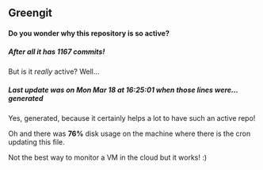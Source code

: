 ## Greengit

#### Do you wonder why this repository is so active?

##### After all it has 1167 commits!

But is it *really* active? Well...

##### Last update was on Mon Mar 18 at 16:25:01 when those lines were... generated

Yes, generated, because it certainly helps a lot to have such an active repo!

Oh and there was **76%** disk usage on the machine
where there is the cron updating this file.

Not the best way to monitor a VM in the cloud but it works! :)
